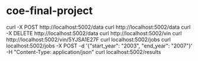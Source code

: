 # coe-final-project

curl -X POST http://localhost:5002/data
curl http://localhost:5002/data
curl -X DELETE http://localhost:5002/data
curl http://localhost:5002/vin
curl http://localhost:5002/vin/5YJSA1E27F
curl localhost:5002/jobs
curl localhost:5002/jobs -X POST -d '{"start_year": "2003", "end_year": "2007"}' -H "Content-Type: application/json"
curl localhost:5002/results